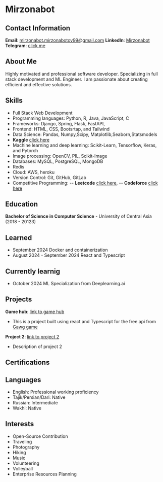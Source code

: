 # Mirzonabot

## Contact Information

**Email**: mirzonabot.mirzonabotov99@gmail.com
**LinkedIn**: [Mirzonabot](https://www.linkedin.com/in/mirzonabot-m-407a26180/)
**Telegram**:
[click me](t.me/Mirzogit)



## About Me

Highly motivated and professional software developer. Specializing in full stack development and ML Engineer. I am passionate about creating efficient and effective solutions.

## Skills

- Full Stack Web Development
- Programming languages: Python, R, Java, JavaScript, C
- Frameworks: Django, Spring, Flask, FastAPI,
- Frontend: HTML, CSS, Bootsrtap, and Tailwind
- Data Science: Pandas, Numpy,Scipy, Matplotlib,Seaborn,Statsmodels
- **Kaggle** [click here](https://www.kaggle.com/mirzonabot)
- Machine learning and deep learning: Scikit-Learn, Tensorflow, Keras, and Pytorch
- Image processing: OpenCV, PIL, Scikit-Image
- Databases: MySQL, PostgreSQL, MongoDB
- Redis
- Cloud: AWS, heroku
- Version Control: Git, GitHub, GitLab
- Competitive Programming:
--   **Leetcode** [click here](https://leetcode.com/mirzonabot/),
--   **Codeforce** [click here](https://codeforces.com/profile/Mirzonabot)




## Education

**Bachelor of Science in Computer Science** - University of Central Asia (2018 - 20123)


## Learned
- September 2024                  Docker and containerization
- August 2024 - September 2024    React and Typescript

## Currently learnig
- October 2024                    ML Specialization from Deeplearning.ai

## Projects

**Game hub**: [link to game hub](https://github.com/Mirzonabot/game-hub)
- This is a project built using react and Typescript for the free api from [Gawg game](https://rawg.io/apidocs) 

**Project 2**: [link to project 2](#)
- Description of project 2

## Certifications



## Languages

- English: Professional working proficiency
- Tajik/Persian/Dari: Native
- Russian: Intermediate
- Wakhi: Native


## Interests

- Open-Source Contribution
- Traveling
- Photography
- Hiking
- Music
- Volunteering
- Volleyball
- Enterprise Resources Planning 

